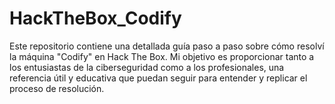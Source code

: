 # HackTheBox_Codify
Este repositorio contiene una detallada guía paso a paso sobre cómo resolví la máquina "Codify" en Hack The Box. Mi objetivo es proporcionar tanto a los entusiastas de la ciberseguridad como a los profesionales, una referencia útil y educativa que puedan seguir para entender y replicar el proceso de resolución.

